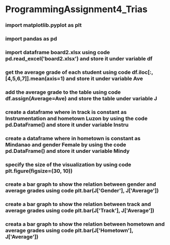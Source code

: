 # ProgrammingAssignment4_Trias
### import matplotlib.pyplot as plt
### import pandas as pd
### import dataframe board2.xlsx using code pd.read_excel('board2.xlsx') and store it under variable df
### get the average grade of each student using code df.iloc[:, [4,5,6,7]].mean(axis=1) and store it under variable Ave
### add the average grade to the table using code df.assign(Average=Ave) and store the table under variable J
### create a dataframe where in track is constant as Instrumentation and hometown Luzon by using the code pd.DataFrame() and store it under variable Instru
### create a dataframe where in hometown is constant as Mindanao and gender Female by using the code pd.DataFrame() and store it under variable Mindy
### specify the size of the visualization by using code plt.figure(figsize=(30, 10))
### create a bar graph to show the relation between gender and average grades using code plt.bar(J['Gender'], J['Average'])
### create a bar graph to show the relation between track and average grades using code plt.bar(J['Track'], J['Average'])
### creata a bar graph to show the relation between hometown and average grades using code plt.bar(J['Hometown'], J['Average'])
